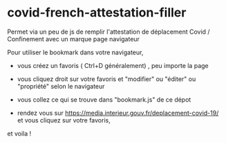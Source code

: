 # covid-french-attestation-filler
Permet via un peu de js de remplir l'attestation de déplacement Covid / Confinement avec un marque page navigateur

Pour utiliser le bookmark dans votre navigateur, 
- vous créez un favoris ( Ctrl+D généralement) , peu importe la page
- vous cliquez droit sur votre favoris et "modifier" ou "éditer" ou "propriété" selon le navigateur
- vous collez ce qui se trouve dans "bookmark.js" de ce dépot 

- rendez vous sur https://media.interieur.gouv.fr/deplacement-covid-19/  et vous cliquez sur votre favoris, 

et voila ! 
